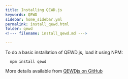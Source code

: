 ```yaml
---
title: Installing QEWD.js
keywords: QEWD
sidebar: home_sidebar.yml
permalink: install_qewd.html
folder: qewd
<!--- filename: install_qewd.md ---> 

---
```


To do a basic installation of QEWD.js, load it using NPM:

      npm install qewd

More details available from [QEWDjs on GitHub](https://github.com/robtweed/qewd)
